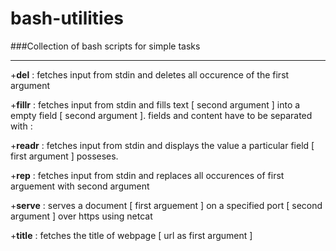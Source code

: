 # bash-utilities
###Collection of bash scripts for simple tasks
___


+**del** : fetches input from stdin and deletes all occurence of the first argument

+**fillr** : fetches input from stdin and fills text [ second argument ] into a empty field [ second argument ]. fields and content have to be separated with :

+**readr** : fetches input from stdin and displays the value a particular field [ first argument ] posseses.

+**rep** : fetches input from stdin and replaces all occurences of first arguement with second argument

+**serve** : serves a document [ first arguement ] on a specified port [ second argument ] over https using netcat

+**title** : fetches the title of webpage [ url as first argument ]  
